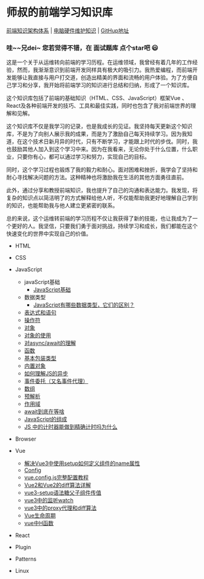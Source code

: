 # 师叔的前端学习知识库

[前端知识架构体系](https://www.yuque.com/xiaoshishu-xryij/bu40xs) | [电脑硬件维护知识](https://space.bilibili.com/1682566671?spm_id_from=333.1007.0.0) | [GitHup地址](https://github.com/xiaoshishux/BIOG)

### 哇~~兄dei~ 您若觉得不错，在 面试题库 点个star吧 😃



这是一个关于从运维转向前端的学习历程。在运维领域，我曾经有着几年的工作经验，然而，我渐渐意识到前端开发同样具有极大的吸引力。我热爱编程，而前端开发能够让我直接与用户打交道，创造出精美的界面和流畅的用户体验。为了方便自己学习和分享，我开始将前端学习的知识进行总结和归纳，形成了一个知识库。

这个知识库包括了前端的基础知识（HTML、CSS、JavaScript）框架Vue 、React及各种前端开发的技巧、工具和最佳实践，同时也包含了我对前端世界的理解和见解。

这个知识库不仅是我学习的记录，也是我成长的见证。我坚持每天更新这个知识库，不是为了向别人展示我的成果，而是为了激励自己每天持续学习。因为我知道，在这个技术日新月异的时代，只有不断学习，才能跟上时代的步伐。同时，我也鼓励其他人加入到这个学习中来。因为在我看来，无论你处于什么位置，什么职业，只要你有心，都可以通过学习和努力，实现自己的目标。

同时，这个学习过程也锻炼了我的毅力和耐心。面对困难和挫折，我学会了坚持和耐心寻找解决问题的方法。这种精神也将激励我在生活的其他方面勇往直前。

此外，通过分享和教授前端知识，我也提升了自己的沟通和表达能力。我发现，将复杂的知识点以简洁明了的方式解释给他人听，不仅能帮助我更好地理解自己学到的知识，也能帮助我与他人建立更紧密的联系。

总的来说，这个运维转前端的学习历程不仅让我获得了新的技能，也让我成为了一个更好的人。我坚信，只要我们勇于面对挑战，持续学习和成长，我们都能在这个快速变化的世界中实现自己的价值。




* HTML

* CSS

* JavaScript
  * javaScript基础
    * [JavaScript基础](JavaScript/JavaScript基础/new操作符的实现原理.md)
  * 数据类型
    * [JavaScript有哪些数据类型，它们的区别？](JavaScript/数据类型/JavaScript有哪些数据类型，它们的区别？.md)
  * [表达式和语句](JavaScript/表达式和语句.md)
  * [操作符](JavaScript/操作符.md)
  * [对象](JavaScript/对象.md)
  * [对象的使用](JavaScript/对象的使用.md)
  * [对async/await的理解](JavaScript/对asyncawait的理解.md)
  * [函数](JavaScript/函数.md)
  * [基本包装类型](JavaScript/基本包装类型.md)
  * [内置对象](JavaScript/内置对象.md)
  * [如何理解JS的异步](JavaScript/如何理解JS的异步.md)
  * [事件委托（又名事件代理）](JavaScript/事件委托（又名事件代理）.md)
  * [数组](JavaScript/数组.md)
  * [预解析](JavaScript/预解析.md)
  * [作用域](JavaScript/作用域.md)
  * [await到底在等啥](JavaScript/await到底在等啥？.md)
  * [JavaScript的组成](JavaScript/JavaScript的组成.md)
  * [JS 中的计时器能做到精确计时吗为什么](JavaScript/JS中的计时器能做到精确计时吗为什么.md)

* Browser

* Vue
  * [解决Vue3中使用setup如何定义组件的name属性](Vue/解决Vue3中使用setup如何定义组件的name属性.md)
  * [Config](Vue/vue.config.js)
  * [vue.config.js完整配置教程](Vue/vue.config.js完整配置教程.md)
  * [Vue2和Vue2的diff算法详解](Vue/Vue2和Vue2的diff算法详解)
  * [vue3-setup语法糖父子组件传值](Vue/vue3-setup语法糖父子组件传值.md)
  * [vue3中的监听watch](Vue/vue3中的监听watch.md)
  * [vue3中的proxy代理和diff算法](Vue/vue3中的proxy代理和diff算法.md)
  * [Vue生命周期](Vue/Vue生命周期.md) 
  * [vue中H函数](Vue/vue中H函数.md)

* React

* Plugin

* Patterns

* Linux